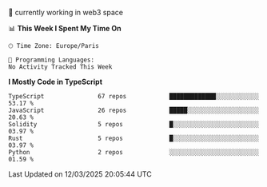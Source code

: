🔭 currently working in web3 space

<!--START_SECTION:waka-->
📊 **This Week I Spent My Time On** 

```text
🕑︎ Time Zone: Europe/Paris

💬 Programming Languages: 
No Activity Tracked This Week
```

**I Mostly Code in TypeScript** 

```text
TypeScript               67 repos            █████████████░░░░░░░░░░░░   53.17 % 
JavaScript               26 repos            █████░░░░░░░░░░░░░░░░░░░░   20.63 % 
Solidity                 5 repos             █░░░░░░░░░░░░░░░░░░░░░░░░   03.97 % 
Rust                     5 repos             █░░░░░░░░░░░░░░░░░░░░░░░░   03.97 % 
Python                   2 repos             ░░░░░░░░░░░░░░░░░░░░░░░░░   01.59 % 
```




 Last Updated on 12/03/2025 20:05:44 UTC
<!--END_SECTION:waka-->
